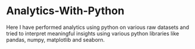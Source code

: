 # Analytics-With-Python
Here I have performed analytics using python on various raw datasets and tried to interpret meaningful insights using various python libraries like pandas, numpy, matplotlib and seaborn.  
